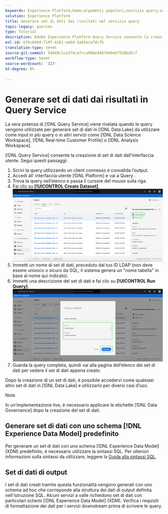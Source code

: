 ```yaml
---
keywords: Experience Platform;home;argomenti popolari;servizio query;servizio query;generare set di dati;generare set di dati;creare set di dati;
solution: Experience Platform
title: Generare set di dati dai risultati nel servizio query
topic-legacy: queries
type: Tutorial
description: Adobe Experience Platform Query Service consente la creazione di set di dati dall’interfaccia utente. Dopo la creazione di un set di dati, è possibile accedervi come qualsiasi altro set di dati nel Data Lake e utilizzarlo per diversi casi d’uso.
exl-id: 6f6c049d-f19f-4161-aeb4-3a01eca7dc75
translation-type: tm+mt
source-git-commit: 5d449c1ca174cafcca988e9487940eb7550bd5cf
workflow-type: tm+mt
source-wordcount: '323'
ht-degree: 0%

---
```


# Generare set di dati dai risultati in Query Service

La vera potenza di [!DNL Query Service] viene rivelata quando le query vengono utilizzate per generare set di dati in [!DNL Data Lake] da utilizzare come input in più query o in altri servizi come [!DNL Data Science Workspace], [!DNL Real-time Customer Profile] o [!DNL Analysis Workspace].

[!DNL Query Service] consente la creazione di set di dati dall’interfaccia utente. Segui questi passaggi:

1. Scrivi la query utilizzando un client connesso e convalida l’output.
2. Accedi all’ interfaccia utente [!DNL Platform] e vai a Query .
3. Trova la query nell’elenco e passa il cursore del mouse sulla riga.
4. Fai clic su **[!UICONTROL Create Dataset]**. ![Immagine](../images/ui/output-dataset.png)
5. Immetti un nome di set di dati, preceduto dal tuo ID LDAP (non deve essere univoco o sicuro da SQL; il sistema genera un &quot;nome tabella&quot; in base al nome qui indicato).
6. Immetti una descrizione del set di dati e fai clic su **[!UICONTROL Run Query]**.![Immagine](../images/ui/run-query.png)
7. Guarda la query completa, quindi vai alla pagina dell’elenco dei set di dati per vedere il set di dati appena creato.

Dopo la creazione di un set di dati, è possibile accedervi come qualsiasi altro set di dati in [!DNL Data Lake] e utilizzarlo per diversi casi d’uso.

>[!NOTE]
>
>In un’implementazione live, è necessario applicare le etichette [!DNL Data Governance] dopo la creazione del set di dati.

## Generare set di dati con uno schema [!DNL Experience Data Model] predefinito

Per generare un set di dati con uno schema [!DNL Experience Data Model] (XDM) predefinito, è necessario utilizzare la sintassi SQL. Per ulteriori informazioni sulla sintassi da utilizzare, leggere la [Guida alla sintassi SQL](../sql/syntax.md#create-table-as-select).

## Set di dati di output

I set di dati creati tramite questa funzionalità vengono generati con uno schema ad hoc che corrisponde alla struttura dei dati di output definita nell&#39;istruzione SQL. Alcuni servizi a valle richiedono set di dati con particolari schemi [!DNL Experience Data Model] (XDM). Verifica i requisiti di formattazione dei dati per i servizi downstream prima di scrivere le query.
